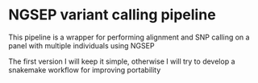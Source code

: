 # NGSEP variant calling pipeline

This pipeline is a wrapper for performing alignment and SNP calling on a panel with multiple individuals using NGSEP

The first version I will keep it simple, otherwise I will try to develop a snakemake workflow for improving portability
